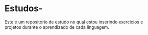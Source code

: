 # Estudos-
Este é um repositorio de estudo no qual estou inserindo exercicios e projetos durante o aprendizado de cada linguagem.
